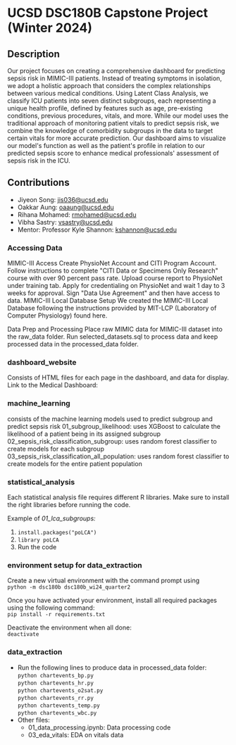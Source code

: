 # UCSD DSC180B Capstone Project (Winter 2024)
## Description 

Our project focuses on creating a comprehensive dashboard for predicting sepsis risk in MIMIC-III patients. Instead of treating symptoms in isolation, we adopt a holistic approach that considers the complex relationships between various medical conditions. Using Latent Class Analysis, we classify ICU patients into seven distinct subgroups, each representing a unique health profile, defined by features such as age, pre-existing conditions, previous procedures, vitals, and more. While our model uses the traditional approach of monitoring patient vitals to predict sepsis risk, we combine the knowledge of comorbidity subgroups in the data to target certain vitals for more accurate prediction. Our dashboard aims to visualize our model's function as well as the patient's profile in relation to our predicted sepsis score to enhance medical professionals' assessment of sepsis risk in the ICU. 


## Contributions
- Jiyeon Song: jis036@ucsd.edu
- Oakkar Aung: oaaung@ucsd.edu
- Rihana Mohamed: rmohamed@ucsd.edu
- Vibha Sastry: vsastry@ucsd.edu
- Mentor: Professor Kyle Shannon: kshannon@ucsd.edu

### Accessing Data 
MIMIC-III Access
Create PhysioNet Account and CITI Program Account.
Follow instructions to complete "CITI Data or Specimens Only Research" course with over 90 percent pass rate.
Upload course report to PhysioNet under training tab.
Apply for credentialing on PhysioNet and wait 1 day to 3 weeks for approval.
Sign "Data Use Agreement" and then have access to data.
MIMIC-III Local Database Setup
We created the MIMIC-III Local Database following the instructions provided by MIT-LCP (Laboratory of Computer Physiology) found here.

Data Prep and Processing
Place raw MIMIC data for MIMIC-III dataset into the raw_data folder. Run selected_datasets.sql to process data and keep processed data in the processed_data folder.

### dashboard_website
Consists of HTML files for each page in the dashboard, and data for display.
Link to the Medical Dashboard: 

### machine_learning
consists of the machine learning models used to predict subgroup and predict sepsis risk 
01_subgroup_likelihood: uses XGBoost to calculate the likelihood of a patient being in its assigned subgroup 
02_sepsis_risk_classification_subgroup: uses random forest classifier to create models for each subgroup 
03_sepsis_risk_classification_all_population: uses random forest classifier to create models for the entire patient population

### statistical_analysis
Each statistical analysis file requires different R libraries. Make sure to install the right libraries before running the code.

Example of _01_lca_subgroups:_
1. `install.packages("poLCA")`
2. `library poLCA`
3. Run the code

### environment setup for data_extraction
Create a new virtual environment with the command prompt using<br>
`python -m dsc180b dsc180b_wi24_quarter2`

Once you have activated your environment, install all required packages using the following command: <br>
`pip install -r requirements.txt`

Deactivate the environment when all done: <br>
`deactivate`

### data_extraction
- Run the following lines to produce data in processed_data folder:<br>
    `python chartevents_bp.py`<br>
    `python chartevents_hr.py`<br>
    `python chartevents_o2sat.py`<br>
    `python chartevents_rr.py`<br>
    `python chartevents_temp.py`<br>
    `python chartevents_wbc.py`<br>
- Other files:
    - 01_data_processing.ipynb: Data processing code
    - 03_eda_vitals: EDA on vitals data




 

